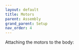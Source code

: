 ```yaml
---
layout: default
title: Motors
parent: Assembly
grand_parent: Setup
nav_order: 4
---
```


Attaching the motors to the body: